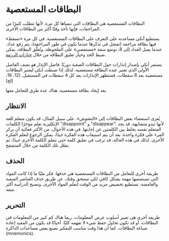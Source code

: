 # البطاقات المستعصية

البطاقات المستعصية هي البطاقات التي تنساها كل مرة. لأنها تتطلب كثيرًا من المراجعات،
فإنها تأخذ وقتًا أكثر من البطاقات الأخرى.

يستطيع أنكي مساعدته على التعرف على البطاقات المستعصية. في كل مرة «تسقط» فيها
بطاقة مراجعة (تفشل في تذكرها عندما تكون في طور المراجعة)، يتم رفع عداد.
عندما يصل العداد إلى 8، توضع سمة «مستعصي» على الملحوظة، وتُعلَّق البطاقة.
يمكن ضبط الحد وخيار تعليق البطاقة من خلال [خيارات الرزمة](deck-options.md).

يستمر أنكي بإصدار إنذارات حول البطاقات الصعبة دوريًا. فاصل الإنذار هو نصف الفاصل الأولي
الذي تعتبر عنده البطاقة مستعصية. لذلك إذا ضبطت أنكي ليعتبر البطاقات مستعصية بعد 8 سقطات،
فستظهر الإنذارات بعد كل 4 سقطات في المستقبل. (12، 16، إلخ)

بعد إيجاد بطاقة مستعصية، هناك عدة طرق للتعامل معها.

## الانتظار

يُعزى استعصاء بعض البطاقات إلى «التشوش». على سبيل المثال، قد يكون متعلم
للغة الإنكليزية تعلم مؤخرًا الكلمات "disappoint" و "disappear".
لأنها تبدو متشابهة، قد يجد المتعلم نفسه يخلط بين الكلمتين عن إجابتها. في هذه الأحوال،
من الأكثر فعالية أن يركز المرء على فكرة واحدة. بعد أن يتم استيعاب هذه الفكرة جيدًا، يمكن
الرجوع لتعلم الفكرة الأخرى. لذلك في هذه الحالة، قد ترغب في تعليق كلمة حتى تتعلم
الكلمة الأخرى جيدًا، ثم تفعّل تلك الكلمة من خلال المتصفح.

## الحذف

طريقة أخرى للتعامل من البطاقات المستعصية هي حذفها. فكر مليًا ما إذا كانت المواد
التي تستصعبها مهمة بشكل كافي لكي تستحق وقتك. عن طريق حذف العناصر الصعبة والغامضة،
تستطيع تخصيص مزيد من الوقت لتعلم المواد الأخرى، وتصبح الدراسة أكثر متعة.

## التحرير

طريقة أخرى هي تغيير أسلوب عرض المعلومات. ربما هناك كم كبير من المعلومات في البطاقات،
أو قد تكون تحاول حفظ شيء لا تفهمه كليًا. أحيانًا قد يكون من المفيد إعادة صياغة البطاقات.
كما أن هذا وقت مناسب للتفكير بصنع بعض مساعدات الذاكرة (mnemonics).
